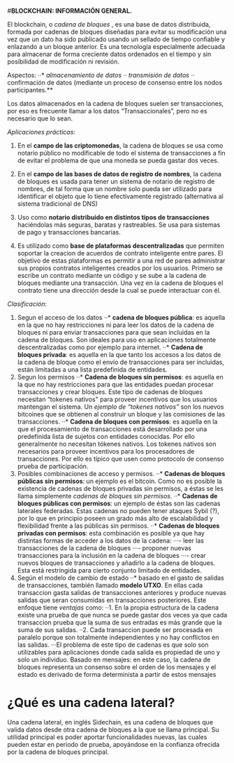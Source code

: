 #**BLOCKCHAIN: INFORMACIÓN GENERAL.**

El blockchain, o _cadena de bloques_ , es una base de datos distribuida, formada por cadenas de bloques diseñadas para evitar su modificación una vez que un dato ha sido publicado usando un sellado de tiempo confiable y enlazando a un bloque anterior.
Es una tecnología especialmente adecuada para almacenar de forma creciente datos ordenados en el tiempo y sin posibilidad de modificación ni revisión.

Aspectos:
··* **almacenamiento de datos
··* transmisión de datos
··* confirmación de datos (mediante un proceso de consenso entre los nodos participantes.**

Los datos almacenados en la cadena de bloques suelen ser transacciones, por eso es frecuente llamar a los datos “Transaccionales”, pero no es necesario que lo sean.

_Aplicaciones prácticas_:

1. En el **campo de las criptomonedas**, la cadena de bloques se usa como notario público no modificable de todo el sistema de transacciones a fin de evitar el problema de que una moneda se pueda gastar dos veces.

2. En el **campo de las bases de datos de registro de nombres**, la cadena de bloques es usada para tener un sistema de notario de registro de nombres, de tal forma que un nombre solo pueda ser utilizado para identificar el objeto que lo tiene efectivamente registrado (alternativa al sistema tradicional de DNS)

3. Uso como **notario distribuido en distintos tipos de transacciones** haciéndolas más seguras, baratas y rastreables. Se usa para sistemas de pago y transacciones bancarias.

4. Es utilizado como **base de plataformas descentralizadas** que permiten soportar la creacion de acuerdos de contrato inteligente entre pares. El objetivo de estas plataformas es permitir a una red de pares administrar sus propios contratos inteligentes creados por los usuarios. Primero se escribe un contrato mediante un código y se sube a la cadena de bloques mediante una transacción. Una vez en la cadena de bloques el contrato tiene una dirección desde la cual se puede interactuar con él.

_Clasificación_:

1. Segun el acceso de los datos
··* **cadena de bloques pública**: es aquella en la que no hay restricciones ni para leer los datos de la cadena de bloques ni para enviar transacciones para que sean incluidas en la cadena de bloques. Son ideales para uso en aplicaciones totalmente descentralizadas como por ejemplo para internet.
··* **Cadena de bloques privada**: es aquella en la que tanto los accesos a los datos de la cadena de bloque como el envío de transacciones para ser incluidas, están limitadas a una lista predefinida de entidades.
2. Segun los permisos
··* **Cadena de bloques sin permisos**: es aquella en la que no hay restricciones para que las entidades puedan procesar transacciones y crear bloques. Este tipo de cadenas de bloques necesitan “tokenes nativos" para proveer incentivos que los usuarios mantengan el sistema. Un _ejemplo de “tokenes nativos”_ son los nuevos bitcoines que se obtienen al construir un bloque y las comisiones de las transacciones.
··* **Cadena de bloques con permisos**: es aquella en la que el procesamiento de transacciones está desarrollado por una predefinida lista de sujetos con entidades conocidas. Por ello generalmente no necesitan tókenes nativos. Los tokenes nativos son necesarios para proveer incentivos para los procesadores de transacciones. Por ello es típico que usen como protocolo de consenso prueba de participación.
3. Posibles combinaciones de acceso y permisos.
··* **Cadenas de bloques públicas sin permisos**: un ejemplo es el bitcoin. Como no es posible la existencia de cadenas de bloques privadas sin permisos, a éstas se les llama simplemente _cadenas de bloques sin permisos_.
··* **Cadenas de bloques públicas con permisos**: un ejemplo de éstas son las cadenas laterales federadas. Estas cadenas no pueden tener ataques Sybil (?), por lo que en principio poseen un grado más alto de escalabilidad y flexibilidad frente a las públicas sin permisos.
··* **Cadenas de bloques privadas con permisos**: esta combinación es posible ya que hay distintas formas de acceder a los datos de la cadena:
···- leer las transacciones de la cadena de bloques
···- proponer nuevas transacciones para la inclusión en la cadena  de bloques
···- crear nuevos bloques de transacciones y añadirlo a la cadena de bloques. Esta está restringida para cierto conjunto limitado de entidades.
4. Según el modelo de cambio de estado
··* basado en el gasto de salidas de transacciones, también llamado **modelo UTXO**. En ellas cada transaccion gasta salidas de transacciones anteriores y produce nuevas salidas que seran consumidas en transacciones posteriores. Este enfoque tiene _ventajas_ como:
··1. En la propia estructura de la cadena existe una prueba de que nunca se puede gastar dos veces ya que cada transaccion prueba que la suma de sus entradas es más grande que la suma de sus salidas.
··2. Cada transaccion puede ser procesada en paralelo porque son totalmente independientes y no hay conflictos en las salidas.
···El problema de este tipo de cadenas es que solo son utilizables para aplicaciones donde cada salida es propiedad de uno y solo un individuo. 
Basado en mensajes: en este caso, la cadena de bloques representa un consenso sobre el orden de los mensajes y el estado es derivado de forma determinista a partir de estos mensajes
# ¿Qué es una cadena lateral?
Una cadena lateral, en inglés Sidechain, es una cadena de bloques que valida datos desde otra cadena de bloques a la que se llama principal. Su utilidad principal es poder aportar funcionalidades nuevas, las cuales pueden estar en periodo de prueba, apoyándose en la confianza ofrecida por la cadena de bloques principal.
